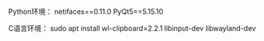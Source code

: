 Python环境：
netifaces==0.11.0
PyQt5==5.15.10



C语言环境：
sudo apt install wl-clipboard=2.2.1 libinput-dev libwayland-dev

